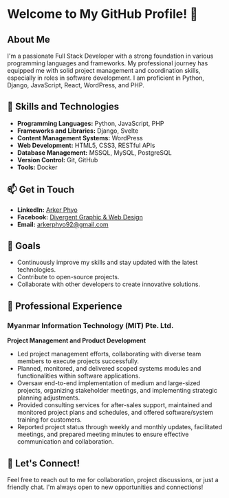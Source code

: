 # Welcome to My GitHub Profile! 👋

## About Me
I'm a passionate Full Stack Developer with a strong foundation in various programming languages and frameworks. My professional journey has equipped me with solid project management and coordination skills, especially in roles in software development. I am proficient in Python, Django, JavaScript, React, WordPress, and PHP.

## 🚀 Skills and Technologies
- **Programming Languages:** Python, JavaScript, PHP
- **Frameworks and Libraries:** Django, Svelte
- **Content Management Systems:** WordPress
- **Web Development:** HTML5, CSS3, RESTful APIs
- **Database Management:** MSSQL, MySQL, PostgreSQL
- **Version Control:** Git, GitHub
- **Tools:** Docker

## 📫 Get in Touch
- **LinkedIn:** [Arker Phyo](https://www.linkedin.com/in/arker-phyo-351360211/)
- **Facebook:** [Divergent Graphic & Web Design](https://www.facebook.com/DivergentGraphicWebDesign)
- **Email:** arkerphyo92@gmail.com

## 🎯 Goals
- Continuously improve my skills and stay updated with the latest technologies.
- Contribute to open-source projects.
- Collaborate with other developers to create innovative solutions.

## 💼 Professional Experience

### Myanmar Information Technology (MIT) Pte. Ltd.
**Project Management and Product Development**
- Led project management efforts, collaborating with diverse team members to execute projects successfully.
- Planned, monitored, and delivered scoped systems modules and functionalities within software applications.
- Oversaw end-to-end implementation of medium and large-sized projects, organizing stakeholder meetings, and implementing strategic planning adjustments.
- Provided consulting services for after-sales support, maintained and monitored project plans and schedules, and offered software/system training for customers.
- Reported project status through weekly and monthly updates, facilitated meetings, and prepared meeting minutes to ensure effective communication and collaboration.

## 💬 Let's Connect!
Feel free to reach out to me for collaboration, project discussions, or just a friendly chat. I'm always open to new opportunities and connections!

<!--
**arkerphyo92/arkerphyo92** is a ✨ _special_ ✨ repository because its `README.md` (this file) appears on your GitHub profile.

Here are some ideas to get you started:

- 🔭 I’m currently working on ...
- 🌱 I’m currently learning ...
- 👯 I’m looking to collaborate on ...
- 🤔 I’m looking for help with ...
- 💬 Ask me about ...
- 📫 How to reach me: ...
- 😄 Pronouns: ...
- ⚡ Fun fact: ...
-->
